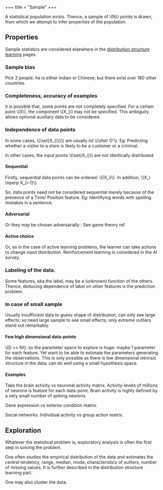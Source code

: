 +++
title = "Sample"
+++

A statistical population exists. Thence, a sample of \\(N\\) points is drawn, from which we attempt to infer properties of the population.

## Properties
Sample statistics are considered elsewhere in the [distribution structure learning](../distribution_structure_learning/) pages.

### Sample bias
Pick 2 people: he is either Indian or Chinese; but there exist over 180 other countries.

### Completeness, accuracy of examples
It is possible that, some points are not completely specified. For a certain point \\(X\\), the component \\(X_j\\) may not be specified. This ambiguity allows optional auxiliary data to be considered.

### Independence of data points
In some cases, \\(\set{X_{i}}\\) are usually iid \\(\distr D'\\).  Eg: Predicting whether a visitor to a store is likely to be a customer or a criminal.

In other cases, the input points \\(\set{X_i}\\) are not identically distributed.

#### Sequential
Firstly, sequential data points can be ordered: \\((X_i)\\). In addition, \\(X_i \nperp X_{i-1}\\).

So, data points need not be considered sequential merely because of the presence of a Time/ Position feature. Eg: Identifying words with spelling mistakes in a sentence.

#### Adversarial
Or they may be chosen adversarially : See game theory ref.

#### Active choice
Or, as in the case of active learning problems, the learner can take actions to change input distribution. Reinforcement learning is considered in the AI survey.

### Labeling of the data.
Some features, aka the label, may be a (unknown) function of the others. Thence, deducing dependence of label on other features is the prediction problem.

### In case of small sample
Usually insufficient data to guess shape of distribution; can only see large effects: so need large sample to see small effects; only extreme outliers stand out remarkably.

#### Few high dimensional data-points
\\(D >> N\\): so the parameter space to explore is huge: maybe 1 parameter for each feature. Yet want to be able to estimate the parameters generating the observations. This is only possible as there is low dimensional intrinsic structure in the data; can do well using a small hypothesis space.

#### Examples
Take the brain activity vs neuronal activity matrix. Activity-levels of millions of neurons is feature for each data-point. Brain activity is highly defined by a very small number of spiking neurons.

Gene expression vs exterior condition matrix.

Social networks: Individual activity vs group action matrix.

## Exploration
Whatever the statistical problem is, exploratory analysis is often the first step in solving the problem.

One often studies the empirical distribution of the data and estimates the central tendency, range, median, mode, characteristics of outliers, number of missing values. It is further described in the distribution structure learning part.

One may also cluster the data.
